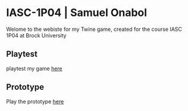 # IASC-1P04 | Samuel Onabol

Welome to the webiste for my Twine game, created for the course IASC 1P04 at Brock University

## Playtest

playtest my game [here](playtest/playtest)

## Prototype

Play the prototype [here](../prototype/TwineGame.html)


